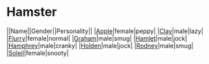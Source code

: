 # Hamster

||Name||Gender||Personality||
|[Apple](github.com/lindsaygelle/animalcrossing/villager/hamster/apple)|female|peppy|
|[Clay](github.com/lindsaygelle/animalcrossing/villager/hamster/clay)|male|lazy|
|[Flurry](github.com/lindsaygelle/animalcrossing/villager/hamster/flurry)|female|normal|
|[Graham](github.com/lindsaygelle/animalcrossing/villager/hamster/graham)|male|smug|
|[Hamlet](github.com/lindsaygelle/animalcrossing/villager/hamster/hamlet)|male|jock|
|[Hamphrey](github.com/lindsaygelle/animalcrossing/villager/hamster/hamphrey)|male|cranky|
|[Holden](github.com/lindsaygelle/animalcrossing/villager/hamster/holden)|male|jock|
|[Rodney](github.com/lindsaygelle/animalcrossing/villager/hamster/rodney)|male|smug|
|[Soleil](github.com/lindsaygelle/animalcrossing/villager/hamster/soleil)|female|snooty|
